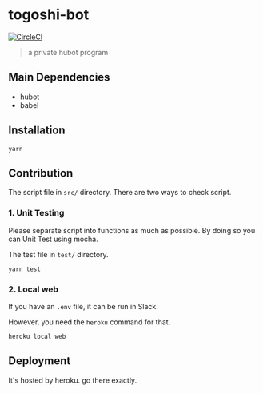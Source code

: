# togoshi-bot

[![CircleCI](https://circleci.com/gh/usagi-f/togoshi-bot.svg?style=shield)](https://circleci.com/gh/usagi-f/togoshi-bot)

> a private hubot program

## Main Dependencies

* hubot
* babel

## Installation

```
yarn
```

## Contribution

The script file in `src/` directory. There are two ways to check script.

### 1. Unit Testing

Please separate script into functions as much as possible. By doing so you can Unit Test using mocha.

The test file in `test/` directory.

```
yarn test
```

### 2. Local web

If you have an `.env` file, it can be run in Slack.

However, you need the `heroku` command for that.

```
heroku local web
```

## Deployment

It's hosted by heroku. go there exactly.
